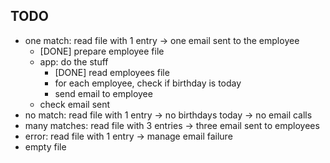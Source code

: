 ## TODO

- one match: read file with 1 entry -> one email sent to the employee
  - [DONE] prepare employee file
  - app: do the stuff
    - [DONE] read employees file
    - for each employee, check if birthday is today
    - send email to employee
  - check email sent
- no match: read file with 1 entry -> no birthdays today -> no email calls
- many matches: read file with 3 entries -> three email sent to employees
- error: read file with 1 entry -> manage email failure
- empty file
